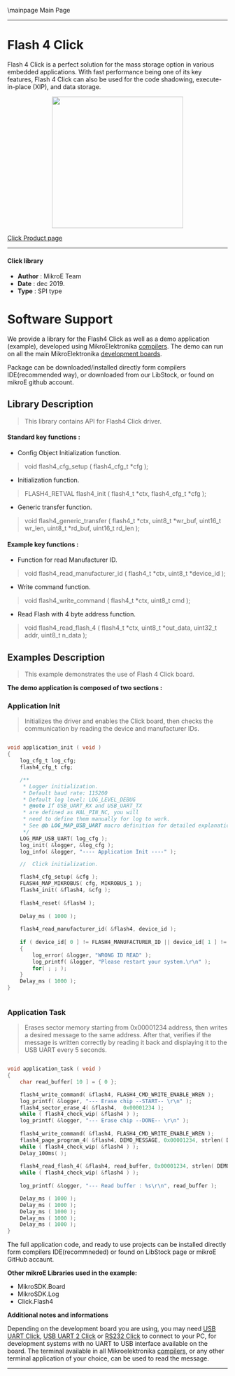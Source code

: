 \mainpage Main Page
 
---
# Flash 4 Click

Flash 4 Click is a perfect solution for the mass storage option in various embedded applications. With fast performance being one of its key features, Flash 4 Click can also be used for the code shadowing, execute-in-place (XIP), and data storage.

<p align="center">
  <img src="https://download.mikroe.com/images/click_for_ide/flash4_click.png" height=300px>
</p>

[Click Product page](https://www.mikroe.com/flash-4-click)

---


#### Click library 

- **Author**        : MikroE Team
- **Date**          : dec 2019.
- **Type**          : SPI type


# Software Support

We provide a library for the Flash4 Click 
as well as a demo application (example), developed using MikroElektronika 
[compilers](https://shop.mikroe.com/compilers). 
The demo can run on all the main MikroElektronika [development boards](https://shop.mikroe.com/development-boards).

Package can be downloaded/installed directly form compilers IDE(recommended way), or downloaded from our LibStock, or found on mikroE github account. 

## Library Description

> This library contains API for Flash4 Click driver.

#### Standard key functions :

- Config Object Initialization function.
> void flash4_cfg_setup ( flash4_cfg_t *cfg ); 
 
- Initialization function.
> FLASH4_RETVAL flash4_init ( flash4_t *ctx, flash4_cfg_t *cfg );

- Generic transfer function.
> void flash4_generic_transfer ( flash4_t *ctx, uint8_t *wr_buf, uint16_t wr_len, uint8_t *rd_buf, uint16_t rd_len );


#### Example key functions :

- Function for read Manufacturer ID.
> void flash4_read_manufacturer_id ( flash4_t *ctx, uint8_t *device_id );
 
- Write command function.
> void flash4_write_command ( flash4_t *ctx, uint8_t cmd );

- Read Flash with 4 byte address function.
> void flash4_read_flash_4 ( flash4_t *ctx, uint8_t *out_data, uint32_t addr, uint8_t n_data );

## Examples Description

> This example demonstrates the use of Flash 4 Click board. 

**The demo application is composed of two sections :**

### Application Init 

> Initializes the driver and enables the Click board, then checks the communication by reading the device and manufacturer IDs.

```c

void application_init ( void )
{
    log_cfg_t log_cfg;
    flash4_cfg_t cfg;

    /** 
     * Logger initialization.
     * Default baud rate: 115200
     * Default log level: LOG_LEVEL_DEBUG
     * @note If USB_UART_RX and USB_UART_TX 
     * are defined as HAL_PIN_NC, you will 
     * need to define them manually for log to work. 
     * See @b LOG_MAP_USB_UART macro definition for detailed explanation.
     */
    LOG_MAP_USB_UART( log_cfg );
    log_init( &logger, &log_cfg );
    log_info( &logger, "---- Application Init ----" );

    //  Click initialization.

    flash4_cfg_setup( &cfg );
    FLASH4_MAP_MIKROBUS( cfg, MIKROBUS_1 );
    flash4_init( &flash4, &cfg );
    
    flash4_reset( &flash4 );
    
    Delay_ms ( 1000 );
    
    flash4_read_manufacturer_id( &flash4, device_id );
    
    if ( device_id[ 0 ] != FLASH4_MANUFACTURER_ID || device_id[ 1 ] != FLASH4_DEVICE_ID )
    {
        log_error( &logger, "WRONG ID READ" );
        log_printf( &logger, "Please restart your system.\r\n" );
        for( ; ; );
    }
    Delay_ms ( 1000 );
}
  
```

### Application Task

> Erases sector memory starting from 0x00001234 address, then writes a desired message
> to the same address. After that, verifies if the message is written correctly by reading 
> it back and displaying it to the USB UART every 5 seconds.

```c

void application_task ( void )
{
    char read_buffer[ 10 ] = { 0 };

    flash4_write_command( &flash4, FLASH4_CMD_WRITE_ENABLE_WREN );
    log_printf( &logger, "--- Erase chip --START-- \r\n" );
    flash4_sector_erase_4( &flash4,  0x00001234 );
    while ( flash4_check_wip( &flash4 ) );
    log_printf( &logger, "--- Erase chip --DONE-- \r\n" );
    
    flash4_write_command( &flash4, FLASH4_CMD_WRITE_ENABLE_WREN );
    flash4_page_program_4( &flash4, DEMO_MESSAGE, 0x00001234, strlen( DEMO_MESSAGE ) );
    while ( flash4_check_wip( &flash4 ) );
    Delay_100ms( );
    
    flash4_read_flash_4( &flash4, read_buffer, 0x00001234, strlen( DEMO_MESSAGE ) );
    while ( flash4_check_wip( &flash4 ) );
    
    log_printf( &logger, "--- Read buffer : %s\r\n", read_buffer );

    Delay_ms ( 1000 );
    Delay_ms ( 1000 );
    Delay_ms ( 1000 );
    Delay_ms ( 1000 );
    Delay_ms ( 1000 );
}  

```

The full application code, and ready to use projects can be  installed directly form compilers IDE(recommneded) or found on LibStock page or mikroE GitHub accaunt.

**Other mikroE Libraries used in the example:** 

- MikroSDK.Board
- MikroSDK.Log
- Click.Flash4

**Additional notes and informations**

Depending on the development board you are using, you may need 
[USB UART Click](https://shop.mikroe.com/usb-uart-click), 
[USB UART 2 Click](https://shop.mikroe.com/usb-uart-2-click) or 
[RS232 Click](https://shop.mikroe.com/rs232-click) to connect to your PC, for 
development systems with no UART to USB interface available on the board. The 
terminal available in all Mikroelektronika 
[compilers](https://shop.mikroe.com/compilers), or any other terminal application 
of your choice, can be used to read the message.



---
